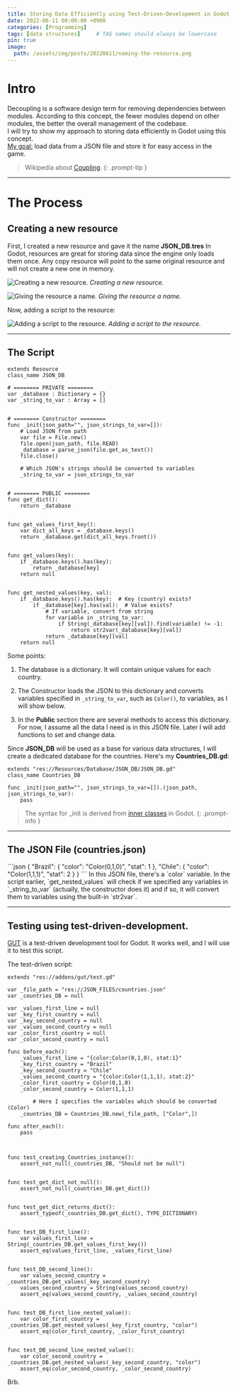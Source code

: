 ```yaml
---
title: Storing Data Efficiently using Test-Driven-Development in Godot
date: 2022-06-11 00:00:00 +0900
categories: [Programming]
tags: [data structures]     # TAG names should always be lowercase
pin: true
image:
  path: /assets/img/posts/20220611/naming-the-resource.png
---
```


# Intro
Decoupling is a software design term for removing dependencies between modules. According to this concept, the fewer modules depend on other modules, the better the overall management of the codebase.<br />
I will try to show my approach to storing data efficiently in Godot using this concept.<br />
<u>My goal:</u> load data from a JSON file and store it for easy access in the game.

> Wikipedia about <a href="https://en.wikipedia.org/wiki/Coupling_%28computer_programming%29" target="_blank">Coupling</a>.
{: .prompt-tip } 


---
# The Process
<h2>Creating a new resource</h2>
First, I created a new resource and gave it the name <b>JSON_DB.tres</b>
In Godot, resources are great for storing data since the engine only loads them once. Any copy resource will point to the same original resource and will not create a new one in memory.

![Creating a new resource.](/assets/img/posts/20220611/creating-new-resource.png)
_Creating a new resource._


![Giving the resource a name.](/assets/img/posts/20220611/naming-the-resource.png)
_Giving the resource a name._


Now, adding a script to the resource:

![Adding a script to the resource.](/assets/img/posts/20220611/adding-a-script.png)
_Adding a script to the resource._

---
<h2>The Script</h2>

```gdscript
extends Resource
class_name JSON_DB

# ======== PRIVATE ========
var _database : Dictionary = {}
var _string_to_var : Array = []


# ======== Constructor ======== 
func _init(json_path="", json_strings_to_var=[]):
	# Load JSON from path
	var file = File.new()
	file.open(json_path, file.READ)
	_database = parse_json(file.get_as_text())
	file.close()
	
	# Which JSON's strings should be converted to variables
	_string_to_var = json_strings_to_var


# ======== PUBLIC ========
func get_dict():
	return _database


func get_values_first_key():
	var dict_all_keys = _database.keys()
	return _database.get(dict_all_keys.front())


func get_values(key):
	if _database.keys().has(key):
		return _database[key]
	return null


func get_nested_values(key, val):
	if _database.keys().has(key):  # Key (country) exists?
		if _database[key].has(val):  # Value exists?
			# If variable, convert from string
			for variable in _string_to_var:
				if String(_database[key][val]).find(variable) != -1:
					return str2var(_database[key][val])
			return _database[key][val]
	return null

```
Some points:

1) The database is a dictionary. It will contain unique values for each country.

2) The Constructor loads the JSON to this dictionary and converts variables specified in `_string_to_var`, such as `Color()`, to variables, as I will show below.

3) In the <b>Public</b> section there are several methods to access this dictionary. For now, I assume all the data I need is in this JSON file. Later I will add functions to set and change data.


Since <b>JSON_DB</b> will be used as a base for various data structures, I will create a dedicated database for the countries. Here's my <b>Countries_DB.gd</b>:
```gdscript
extends "res://Resources/Database/JSON_DB/JSON_DB.gd"
class_name Countries_DB

func _init(json_path="", json_strings_to_var=[]).(json_path, json_strings_to_var):
	pass
```

> The syntax for _init is derived from <a href="https://docs.godotengine.org/en/stable/tutorials/scripting/gdscript/gdscript_basics.html#doc-gdscript-basics-class-name" target="_blank">inner classes</a> in Godot.
{: .prompt-info } 
---
<h2>The JSON File (countries.json)</h2>
```json
{ 
    "Brazil": {
      "color": "Color(0,1,0)",
      "stat": 1
    }, 
    "Chile": {
      "color": "Color(1,1,1)",
      "stat": 2
     }
}
```
In this JSON file, there's a `color` variable. In the script earlier, `get_nested_values` will check if we specified any variables in `_string_to_var` (actually, the constructor does it) and if so, it will convert them to variables using the built-in `str2var`.


---
<h2>Testing using test-driven-development.</h2>
<a href="https://github.com/bitwes/Gut/wiki/" target="_blank">GUT</a> is a test-driven development tool for Godot. It works well, and I will use it to test this script.

The test-driven script:
```gdscript
extends "res://addons/gut/test.gd"

var _file_path = "res://JSON_FILES/countries.json"
var _countries_DB = null

var _values_first_line = null
var _key_first_country = null
var _key_second_country = null
var _values_second_country = null
var _color_first_country = null
var _color_second_country = null

func before_each():	
	_values_first_line = "{color:Color(0,1,0), stat:1}"
	_key_first_country = "Brazil"
	_key_second_country = "Chile"
	_values_second_country = "{color:Color(1,1,1), stat:2}"
	_color_first_country = Color(0,1,0)
	_color_second_country = Color(1,1,1)
	
        # Here I specifies the variables which should be converted (Color)
	_countries_DB = Countries_DB.new(_file_path, ["Color",])
	
func after_each():
	pass



func test_creating_Countries_instance():
	assert_not_null(_countries_DB, "Should not be null")


func test_get_dict_not_null():
	assert_not_null(_countries_DB.get_dict())


func test_get_dict_returns_dict():
	assert_typeof(_countries_DB.get_dict(), TYPE_DICTIONARY)


func test_DB_first_line():
	var values_first_line = String(_countries_DB.get_values_first_key())
	assert_eq(values_first_line, _values_first_line)


func test_DB_second_line():
	var values_second_country = _countries_DB.get_values(_key_second_country)
	values_second_country = String(values_second_country)
	assert_eq(values_second_country, _values_second_country)


func test_DB_first_line_nested_value():
	var color_first_country = _countries_DB.get_nested_values(_key_first_country, "color")
	assert_eq(color_first_country, _color_first_country)


func test_DB_second_line_nested_value():
	var color_second_country = _countries_DB.get_nested_values(_key_second_country, "color")
	assert_eq(color_second_country, _color_second_country)

```

Brb.


